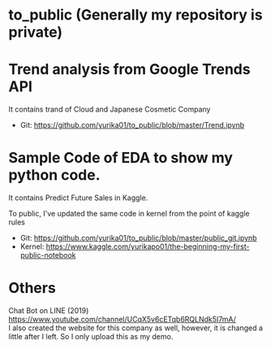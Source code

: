 # to_public (Generally my repository is private)

# Trend analysis from Google Trends API
It contains trand of Cloud and Japanese Cosmetic Company
* Git: https://github.com/yurika01/to_public/blob/master/Trend.ipynb


# Sample Code of EDA to show my python code.
It contains Predict Future Sales in Kaggle.

To public, I've updated the same code in kernel from the point of kaggle rules

* Git:
https://github.com/yurika01/to_public/blob/master/public_git.ipynb
* Kernel:
https://www.kaggle.com/yurikapo01/the-beginning-my-first-public-notebook


# Others
Chat Bot on LINE (2019)
https://www.youtube.com/channel/UCqX5v6cETqb6RQLNdk5I7mA/  
 I also created the website for this company as well, however, it is changed a little after I left. So I only upload this as my demo.
